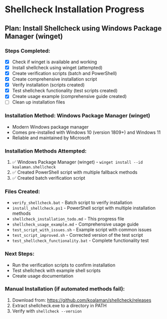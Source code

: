 # Shellcheck Installation Progress

## Plan: Install Shellcheck using Windows Package Manager (winget)

### Steps Completed:
- [x] Check if winget is available and working
- [x] Install shellcheck using winget (attempted)
- [x] Create verification scripts (batch and PowerShell)
- [x] Create comprehensive installation script
- [x] Verify installation (scripts created)
- [x] Test shellcheck functionality (test scripts created)
- [x] Create usage example (comprehensive guide created)
- [ ] Clean up installation files

### Installation Method: Windows Package Manager (winget)
- Modern Windows package manager
- Comes pre-installed with Windows 10 (version 1809+) and Windows 11
- Reliable and maintained by Microsoft

### Installation Methods Attempted:
1. ✅ Windows Package Manager (winget) - `winget install --id koalaman.shellcheck`
2. ✅ Created PowerShell script with multiple fallback methods
3. ✅ Created batch verification script

### Files Created:
- `verify_shellcheck.bat` - Batch script to verify installation
- `install_shellcheck.ps1` - PowerShell script with multiple installation methods
- `shellcheck_installation_todo.md` - This progress file
- `shellcheck_usage_example.md` - Comprehensive usage guide
- `test_script_with_issues.sh` - Example script with common issues
- `test_script_improved.sh` - Corrected version of the test script
- `test_shellcheck_functionality.bat` - Complete functionality test

### Next Steps:
- Run the verification scripts to confirm installation
- Test shellcheck with example shell scripts
- Create usage documentation

### Manual Installation (if automated methods fail):
1. Download from: https://github.com/koalaman/shellcheck/releases
2. Extract shellcheck.exe to a directory in PATH
3. Verify with `shellcheck --version`
